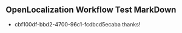 ## OpenLocalization Workflow Test MarkDown
* cbf100df-bbd2-4700-96c1-fcdbcd5ecaba 
thanks!

<!--HONumber=Mar16_HO5-->


